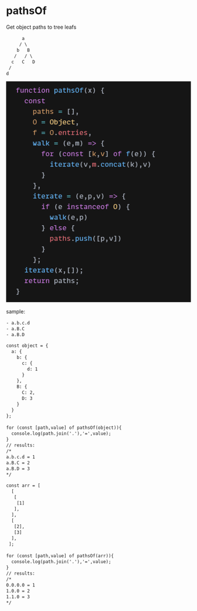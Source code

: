 # pathsOf
Get object paths to tree leafs

```
      a
     / \
    b   B
   /   / \
  c   C   D
 /
d

```
![pathsOf](/images/pathsOf.png)

sample:
```
- a.b.c.d
- a.B.C
- a.B.D
```

```
const object = {
  a: {
    b: {
      c: {
        d: 1
      }
    },
    B: {
      C: 2,
      D: 3
    }
  }
};

for (const [path,value] of pathsOf(object)){
  console.log(path.join('.'),'=',value);
}
// results:
/*
a.b.c.d = 1
a.B.C = 2
a.B.D = 3
*/
```

```
const arr = [
  [
   [
    [1]
   ],
  ],
  [
   [2],
   [3]
  ],
 ];

for (const [path,value] of pathsOf(arr)){
  console.log(path.join('.'),'=',value);
}
// results:
/*
0.0.0.0 = 1
1.0.0 = 2
1.1.0 = 3
*/
```

